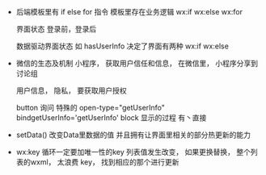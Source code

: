 
- 后端模板里有 if else for 指令
  模板里存在业务逻辑 wx:if wx:else wx:for

  界面状态 登录前，登录后

  数据驱动界面状态
  如 hasUserInfo 决定了界面有两种 wx:if wx:else

- 微信的生态及机制
  小程序， 获取用户信任和信息， 在微信里，
  小程序分享到讨论组

  用户信息， 隐私， 要获取用户授权

  button 询问 特殊的 open-type="getUserInfo"
  bindgetUserInfo='getUserInfo'
  block 显示的过程
  有丶直接

- setData()
  改变Data里数据的值
  并且拥有让界面里相关的部分热更新的能力

- wx:key
  循环一定要加唯一性的key
  列表值发生改变， 如果更换替换， 整个列表的wxml， 太浪费
  key， 找到相应的那个进行更新